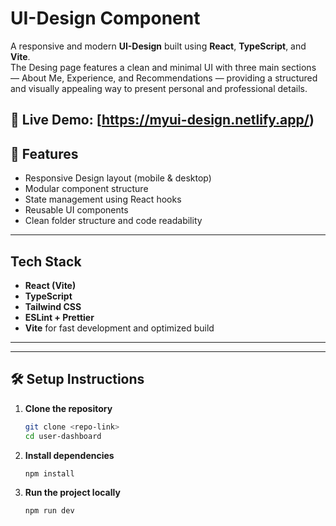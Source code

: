 #  UI-Design Component

A responsive and modern **UI-Design** built using **React**, **TypeScript**, and **Vite**.  
The Desing page features a clean and minimal UI with three main sections — About Me, Experience, and Recommendations — providing a structured and visually appealing way to present personal and professional details.

🔗 **Live Demo:** [https://myui-design.netlify.app/)
---

## 🚀 Features

- Responsive Design layout (mobile & desktop)
- Modular component structure
- State management using React hooks
- Reusable UI components
- Clean folder structure and code readability

---

##  Tech Stack

- **React (Vite)**
- **TypeScript**
- **Tailwind CSS**
- **ESLint + Prettier**
- **Vite** for fast development and optimized build

---

---

## 🛠️ Setup Instructions

1. **Clone the repository**
   ```bash
   git clone <repo-link>
   cd user-dashboard
   
2. **Install dependencies**
   ```bash
   npm install
   
3. **Run the project locally**
   ```bash
   npm run dev 
   
